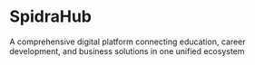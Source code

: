 # SpidraHub
A comprehensive digital platform connecting education, career development, and business solutions in one unified ecosystem
